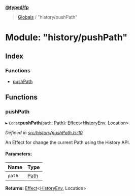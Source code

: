**[@typed/fp](../README.md)**

> [Globals](../globals.md) / "history/pushPath"

# Module: "history/pushPath"

## Index

### Functions

* [pushPath](_history_pushpath_.md#pushpath)

## Functions

### pushPath

▸ `Const`**pushPath**(`path`: [Path](_path_exports_.path.md)): [Effect](_effect_effect_.effect.md)\<[HistoryEnv](../interfaces/_history_historyenv_.historyenv.md), Location>

*Defined in [src/history/pushPath.ts:10](https://github.com/TylorS/typed-fp/blob/41076ce/src/history/pushPath.ts#L10)*

An Effect for change the current Path using the History API.

#### Parameters:

Name | Type |
------ | ------ |
`path` | [Path](_path_exports_.path.md) |

**Returns:** [Effect](_effect_effect_.effect.md)\<[HistoryEnv](../interfaces/_history_historyenv_.historyenv.md), Location>
